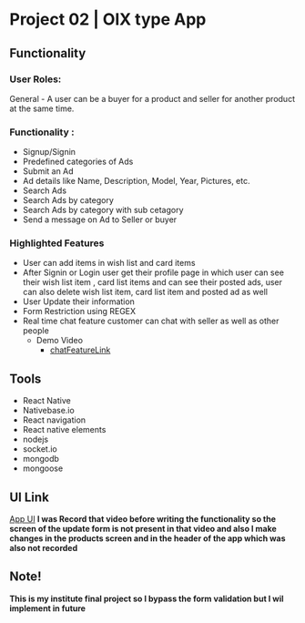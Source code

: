 # Project 02 | OlX type App
## Functionality 
### User Roles:
General - A user can be a buyer for a product and seller for another product at the same time.
### Functionality :
* Signup/Signin
* Predefined categories of Ads
* Submit an Ad
* Ad details like Name, Description, Model, Year, Pictures, etc.
* Search Ads
* Search Ads by category
* Search Ads by category with sub cetagory 
* Send a message on Ad to Seller or buyer 
### Highlighted Features 
* User can add items in wish list and card items
* After Signin or Login user get their profile page in which user can see their wish list item , card list items and can see their posted ads, user can also delete wish list item, card list item and posted ad as well  
* User Update their information
* Form Restriction using REGEX
* Real time chat feature customer can chat with seller as well as other people
  - Demo Video 
    - [chatFeatureLink](https://www.facebook.com/100025070777476/videos/889180105261007)
## Tools
* React Native
* Nativebase.io
* React navigation
* React native elements
* nodejs
* socket.io
* mongodb
* mongoose
## UI Link
[App UI](https://www.linkedin.com/feed/update/urn:li:activity:6792171477442678784/)
**I was Record that video before writing the functionality so the screen of the update form is not present in that video and also I make changes in the products screen and in the header of the app which was also not recorded**
## Note!
**This is my institute final project so I bypass the form validation but I wil implement in future**
